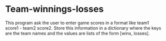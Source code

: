 # Team-winnings-losses
This program ask the user to enter game scores in a format like team1 score1 - team2 score2. Store this information in a dictionary where the keys are the team names and the values are lists of the form [wins, losses].

